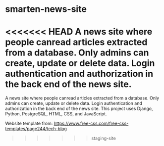 # smarten-news-site

<<<<<<< HEAD
A news site where people canread articles extracted from a database. Only admins can create, update or delete data. Login authentication and authorization in the back end of the news site.
=======
A news site where people canread articles extracted from a database. Only admins can create, update or delete data. Login authentication and authorization in the back end of the news site. This project uses Django, Python, PostgreSQL, HTML, CSS, and JavaScript.

Website template from: https://www.free-css.com/free-css-templates/page244/tech-blog
>>>>>>> staging-site
